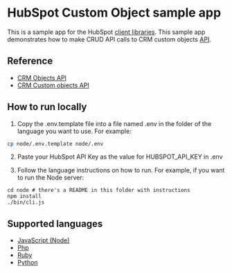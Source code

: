 # HubSpot Custom Object sample app

This is a sample app for the HubSpot [client libraries](https://developers.hubspot.com/docs/api/overview). This sample app demonstrates how to make CRUD API calls to CRM custom objects [API](https://developers.hubspot.com/docs/api/crm/crm-custom-objects).

## Reference

- [CRM Objects API ](https://developers.hubspot.com/docs/api/crm/understanding-the-crm)
- [CRM Custom objects API ](https://developers.hubspot.com/docs/api/crm/crm-custom-objects)

## How to run locally

1. Copy the .env.template file into a file named .env in the folder of the language you want to use. For example:

```bash
cp node/.env.template node/.env
```

2. Paste your HubSpot API Key as the value for HUBSPOT_API_KEY in .env

3. Follow the language instructions on how to run. For example, if you want to run the Node server:

```
cd node # there's a README in this folder with instructions
npm install
./bin/cli.js
```

## Supported languages

* [JavaScript (Node)](node/README.md)
* [Php](php/README.md)
* [Ruby](ruby/README.md)
* [Python](python/README.md)
